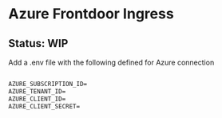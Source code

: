 # Azure Frontdoor Ingress

## Status: WIP

Add a .env file with the following defined for Azure connection 

```txt

AZURE_SUBSCRIPTION_ID=
AZURE_TENANT_ID=
AZURE_CLIENT_ID=
AZURE_CLIENT_SECRET=

```